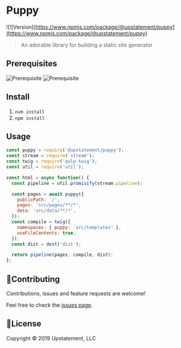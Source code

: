 # Puppy

![![Version](https://www.npmjs.com/package/@upstatement/puppy](https://www.npmjs.com/package/@upstatement/puppy)

> An adorable library for building a static site generator

## Prerequisites
![Prerequisite](https://img.shields.io/badge/node-10.13.0-blue.svg)
![Prerequisite](https://img.shields.io/badge/npm-6.4.1-blue.svg)

## Install

1. `nvm install`
2. `npm install`

## Usage

```js
const puppy = require('@upstatement/puppy');
const stream = require('stream');
const twig = require('gulp-twig');
const util = require('util');

const html = async function() {
  const pipeline = util.promisify(stream.pipeline);

  const pages = await puppy({
    publicPath: '/',
    pages: 'src/pages/**/*',
    data: 'src/data/**/*',
  });
  const compile = twig({
    namespaces: { puppy: 'src/templates' },
    useFileContents: true,
  });
  const dist = dest('dist');

  return pipeline(pages, compile, dist);
};

```

## 🤝Contributing

Contributions, issues and feature requests are welcome!

Feel free to check the [issues page](https://github.com/upstatement/puppy-starter/issues).

## 📝License

Copyright &copy; 2019 Upstatement, LLC

